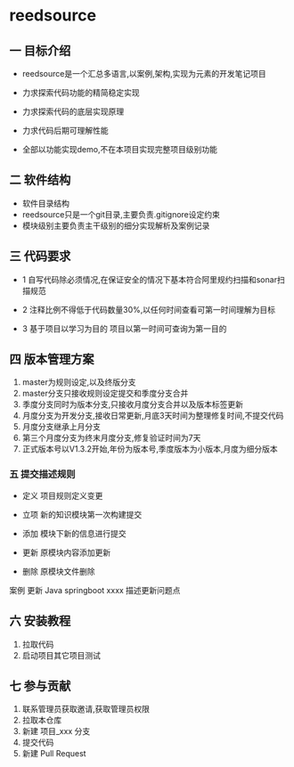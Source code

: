 # reedsource

## 一 目标介绍
- reedsource是一个汇总多语言,以案例,架构,实现为元素的开发笔记项目

- 力求探索代码功能的精简稳定实现
- 力求探索代码的底层实现原理
- 力求代码后期可理解性能
- 全部以功能实现demo,不在本项目实现完整项目级别功能

## 二 软件结构
- 软件目录结构
- reedsource只是一个git目录,主要负责.gitignore设定约束
- 模块级别主要负责主干级别的细分实现解析及案例记录

## 三 代码要求

- 1 自写代码除必须情况,在保证安全的情况下基本符合阿里规约扫描和sonar扫描规范

- 2 注释比例不得低于代码数量30%,以任何时间查看可第一时间理解为目标

- 3 基于项目以学习为目的 项目以第一时间可查询为第一目的

## 四 版本管理方案

1. master为规则设定,以及终版分支
2. master分支只接收规则设定提交和季度分支合并
3. 季度分支同时为版本分支,只接收月度分支合并以及版本标签更新
4. 月度分支为开发分支,接收日常更新,月底3天时间为整理修复时间,不提交代码
5. 月度分支继承上月分支
6. 第三个月度分支为终末月度分支,修复验证时间为7天
7. 正式版本号以V1.3.2开始,年份为版本号,季度版本为小版本,月度为细分版本

### 五 提交描述规则

- 定义	项目规则定义变更

- 立项	新的知识模块第一次构建提交
- 添加	模块下新的信息进行提交
- 更新	原模块内容添加更新
- 删除	原模块文件删除

案例 更新 Java springboot xxxx 描述更新问题点

## 六 安装教程

1. 拉取代码
4. 启动项目其它项目测试

## 七 参与贡献

1. 联系管理员获取邀请,获取管理员权限
2. 拉取本仓库
3. 新建 项目_xxx 分支
4. 提交代码
5. 新建 Pull Request